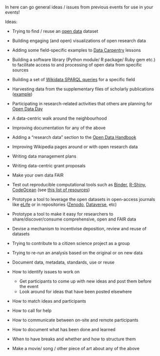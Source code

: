 In here can go general ideas / issues from previous events for use in your events!

Ideas:

* Trying to find / reuse an [open data](https://en.wikipedia.org/wiki/Open_data) dataset
* Building engaging (and open) visualizations of open research data
* Adding some field-specific examples to [Data Carpentry](http://www.datacarpentry.org/) lessons
* Building a software library (Python module/ R package/ Ruby gem etc.) to facilitate access to and processing of open data from specific sources
* Building a set of [Wikidata SPARQL queries](https://www.wikidata.org/wiki/Wikidata:SPARQL_query_service/queries/examples) for a specific field
* Harvesting data from the supplementary files of scholarly publications ([example](https://commons.wikimedia.org/wiki/User:Open_Access_Media_Importer_Bot))
* Participating in research-related activities that others are planning for [Open Data Day](http://opendataday.org/)
* A data-centric walk around the neighbourhood
* Improving documentation for any of the above
* Adding a “research data” section to the [Open Data Handbook](http://opendatahandbook.org/)
* Improving Wikipedia pages around or with open research data
* Writing data management plans
* Writing data-centric grant proposals
* Make your own data FAIR
* Test out reproducible computational tools such as [Binder](http://mybinder.org/), [R-Shiny](https://shiny.rstudio.com/), [CodeOcean](https://codeocean.com/) (see [this list of resources](https://github.com/sparcopen/open-research-doathon/blob/master/reproducible_open_data_resources.md))
* Prototype a tool to leverage the open datasets in open-access journals like [eLife](http://elifesciences.org/) or in repositories ([Zenodo](https://zenodo.org/), [Dataverse](http://dataverse.org/), etc)
* Prototype a tool to make it easy for researchers to share/discover/consume comprehensive, open and FAIR data
* Devise a mechanism to incentivise deposition, review and reuse of datasets
* Trying to contribute to a citizen science project as a group
* Trying to re-run an analysis based on the original or on new data
* Document data, metadata, standards, use or reuse

* How to identify issues to work on
  - Get participants to come up with new ideas and post them before the event
  - Look around for ideas that have been posted elsewhere

* How to match ideas and participants
* How to call for help
* How to communicate between on-site and remote participants
* How to document what has been done and learned
* When to have breaks and whether and how to structure them
* Make a movie/ song / other piece of art about any of the above
